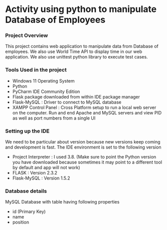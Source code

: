 # Activity using python to manipulate Database of Employees

### Project Overview

This project contains web application to manipulate data from Database of employees.
We also use World Time API to display time in our web application.
We also use unittest python library to execute test cases.

### Tools Used in the project
- Windows 11 Operating System
- Python 
- PyCharm IDE Community Edition
- Flask package downloaded from within IDE package manager
- Flask-MySQL : Driver to connect to MySQL database
- XAMPP Control Panel : Cross Platform setup to run a local web server on the computer. Run and end Apache and MySQL servers and view PID as well as port numbers from a single UI

### Setting up the IDE
We need to be particular about version because new versions keep coming and development is fast.
The IDE environment is set to the following version
- Project Interpreter : I used 3.8.
  (Make sure to point the Python version you have downloaded because sometimes it may point to a different tool by default and app will not work) 
- FLASK :  Version 2.3.2
- Flask-MySQL : Version 1.5.2

### Database details
MySQL Database with table having following properties
- id (Primary Key)
- name
- position
  
 
